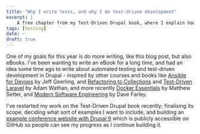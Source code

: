 ```yaml
---
title: "Why I write tests, and why I do test-driven development"
excerpt: |
    A free chapter from my Test-Driven Drupal book, where I explain how I why I started with and continue using automated testing and doing test-driven development.
tags: [testing]
date: ~
draft: true
---
```


One of my goals for this year is do more writing, like this blog post, but also eBooks. I've been wanting to write an eBook for a long time, and had an idea some time ago to write about automated testing and test-driven development in Drupal - inspired by other courses and books like [Ansible for Devops](https://www.ansiblefordevops.com) by Jeff Geerling, and [Refactoring to Collections](https://adamwathan.me/refactoring-to-collections) and [Test-Driven Laravel](https://course.testdrivenlaravel.com) by Adam Wathan, and more recently [Docker Essentials](https://dockeressentials.com) by Matthew Setter, and [Modern Software Engineering](https://www.informit.com/store/modern-software-engineering-doing-what-works-to-build-9780137314911) by Dave Farley.

I've restarted my work on the Test-Driven Drupal book recently; finalising its scope, deciding what sort of examples I want to include, and building an [example conference website with Drupal 9](https://github.com/opdavies/test-driven-drupal-app) which is publicly accessible on GitHub so people can see my progress as I continue building it.
